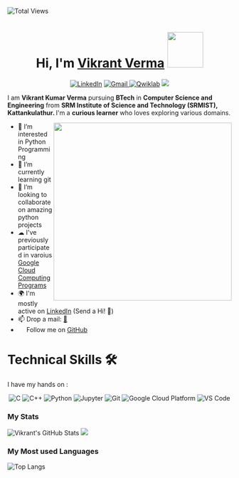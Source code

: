 <!-- - 👋 Hi, I’m @Vikrant616
- 👀 I’m interested in Python Programming
- 🌱 I’m currently learning git 
- 💞️ I’m looking to collaborate on amazing python projects
 -->

<!--intro name  -->

![Total Views](https://views.whatilearened.today/views/github/616Vikrant/616Vikrant.svg)
<h1 align="center" >Hi, I'm <a href="https://www.linkedin.com/in/vikrant616" target="_blank"> Vikrant Verma</a> <img src="https://media.giphy.com/media/J60klcdfVdpryi1u78/giphy.gif" width="80"></h1>

<!-- Social links -->
<div align="center">
<a  href="https://www.linkedin.com/in/vikrant616/" target="_blank"><img alt="LinkedIn" src="https://img.shields.io/badge/linkedin%20-%230077B5.svg?&style=for-the-badge&logo=linkedin&logoColor=white" /></a>
<a href="mailto:616vikrant@gmail.com"><img  alt="Gmail" src="https://img.shields.io/badge/Gmail-D14836?style=for-the-badge&logo=gmail&logoColor=white" />
<a href="https://www.qwiklabs.com/public_profiles/c7d46737-4da0-4c1b-aa27-dbe6bf6596be" target="blank"><img alt="Qwiklab" src="https://img.shields.io/badge/Qwiklab-%2300acee.svg?&style=for-the-badge&logo=Qwiklab&logoColor=yellow&alt=Qwiklab" /></a>
<a href="https://www.hackerrank.com/616vikrant" target="_blank"><img src="https://img.shields.io/badge/-Hackerrank-2EC866?style=for-the-badge&logo=HackerRank&logoColor=white" /></a>
</div>

I am <b>Vikrant Kumar Verma</b> pursuing <b>BTech</b> in <b>Computer Science and Engineering</b> from <b>SRM Institute of Science and Technology (SRMIST), Kattankulathur. </b> I'm a <b>curious learner</b> who loves exploring various domains. 

<img align='right' src="https://thumbs.gfycat.com/EvilNextDevilfish-size_restricted.gif" width="400">

- 👀 I’m interested in Python Programming
- 🌱 I’m currently learning git 
- 💞️ I’m looking to collaborate on amazing python projects
- ☁  I've previously participated in varoius [Google Cloud Computing Programs](https://www.qwiklabs.com/public_profiles/c7d46737-4da0-4c1b-aa27-dbe6bf6596be)
- 🌍 I'm mostly active on [LinkedIn](https://www.linkedin.com/in/vikrant616/) (Send a Hi! :wave:)
- 📫 Drop a mail: [📧](616vikrant@gmail.com)
- <img src="https://media.giphy.com/media/d9IfL7seBexHLct75B/giphy.gif" width="15"> Follow me on [GitHub](https://github.com/616Vikrant) <img src="https://media.giphy.com/media/dxn6fRlTIShoeBr69N/giphy.gif" width="15">


<h1>Technical Skills 🛠</h1>
   
I have my hands on : 

<p align="center"> 
<img alt="C" src="https://img.shields.io/badge/c-%2300599C.svg?&style=for-the-badge&logo=c&logoColor=white" />
 <img alt="C++" src="https://img.shields.io/badge/c++-%2300599C.svg?&style=for-the-badge&logo=c&logoColor=white" />
<img alt="Python" src="https://img.shields.io/badge/python-%2314354C.svg?style=for-the-badge&logo=python&logoColor=white"/>
<img alt="Jupyter" src="https://img.shields.io/badge/Jupyter-F37626.svg?&style=for-the-badge&logo=Jupyter&logoColor=white" />
<img alt="Git" src="https://img.shields.io/badge/Git-F05032?style=for-the-badge&logo=git&logoColor=white" />
<img alt="Google Cloud Platform" src="https://img.shields.io/badge/Google_Cloud-4285F4?style=for-the-badge&logo=google-cloud&logoColor=white" />
<img alt="VS Code" src="https://img.shields.io/badge/Visual_Studio_Code-0078D4?style=for-the-badge&logo=visual%20studio%20code&logoColor=white" />
</p>
 
 ### My Stats

![Vikrant's GitHub Stats](https://github-readme-stats.vercel.app/api?username=616Vikrant&theme=vue&show_icons=true)
<img src="https://github-readme-streak-stats.herokuapp.com/?user=616Vikrant" />

### My Most used Languages

![Top Langs](https://github-readme-stats.vercel.app/api/top-langs/?username=616Vikrant&show_icons=true&theme=vue)

